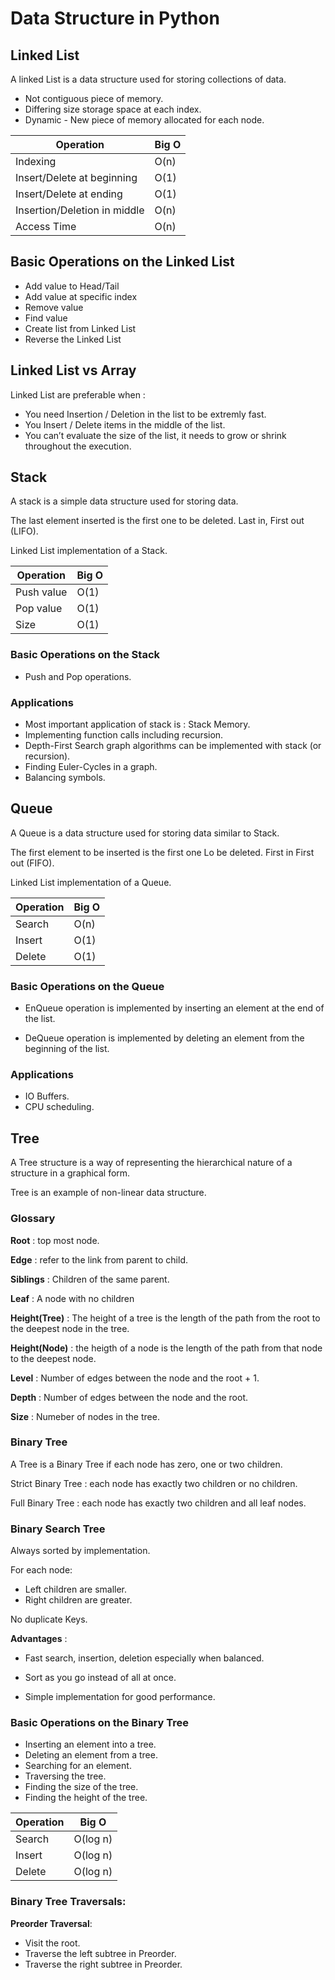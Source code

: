 # Data Structure in Python

## Linked List
A linked List is a data structure used for storing collections of data.

- Not contiguous piece of memory.
- Differing size storage space at each index.
- Dynamic - New piece of memory allocated for each node.

|Operation                   |Big O  |
|----------------------------|-------|
|Indexing                    |O(n)   |
|Insert/Delete at beginning  |O(1)   |
|Insert/Delete at ending     |O(1)   |
|Insertion/Deletion in middle|O(n)   |
|Access Time                 |O(n)   |

## Basic Operations on the Linked List

- Add value to Head/Tail
- Add value at specific index
- Remove value
- Find value
- Create list from Linked List
- Reverse the Linked List

## Linked List vs Array

Linked List are preferable when :
- You need Insertion / Deletion in the list to be extremly fast.
- You Insert / Delete items in the middle of the list.
- You can’t evaluate the size of the list, it needs to grow
or shrink throughout the execution.

## Stack
A stack is a simple data structure used for storing data.

The last element inserted is the first one to be deleted. Last in, First out (LIFO).


Linked List implementation of a Stack.


|Operation                   |Big O  |
|----------------------------|-------|
|Push value                  |O(1)   |
|Pop value                   |O(1)   |
|Size                        |O(1)   |


### Basic Operations on the Stack

- Push and Pop operations.

### Applications

- Most important application of stack is : Stack Memory.
- Implementing function calls including recursion.
- Depth-First Search graph algorithms can be implemented with stack (or recursion).
- Finding Euler-Cycles in a graph.
- Balancing symbols.

## Queue

A Queue is a data structure used for storing data similar to Stack.

The first element to be inserted is the first one Lo be deleted. First in First
out (FIFO).

Linked List implementation of a Queue.

|Operation                   |Big O  |
|----------------------------|-------|
|Search                      |O(n)   |
|Insert                      |O(1)   |
|Delete                      |O(1)   |

### Basic Operations on the Queue

- EnQueue operation is implemented by inserting an element at the end of the list.

- DeQueue operation is implemented by deleting an element from the beginning of the list.

### Applications

- IO Buffers.
- CPU scheduling.

## Tree

A Tree structure is a way of representing the hierarchical nature of a structure in a graphical form.

Tree is an example of non-linear data structure.

### Glossary

__Root__ : top most node.

__Edge__ : refer to the link from parent to child.

__Siblings__ : Children of the same parent.

__Leaf__ : A node with no children

__Height(Tree)__ : The height of a tree is the length of the path from the root to the deepest node in the tree.

__Height(Node)__ : the heigth of a node is the length of the path from that node to the deepest node.

__Level__ : Number of edges between the node and the root + 1.

__Depth__ : Number of edges between the node and the root.

__Size__ : Numeber of nodes in the tree.


### Binary Tree

A Tree is a Binary Tree if each node has zero, one or two children.

Strict Binary Tree : each node has exactly two children or no children.

Full Binary Tree : each node has exactly two children and all leaf nodes.

### Binary Search Tree

Always sorted by implementation.

For each node:
- Left children are smaller.
- Right children are greater.

No duplicate Keys.

__Advantages__ :

- Fast search, insertion, deletion especially when balanced.

- Sort as you go instead of all at once.

- Simple implementation for good performance.

### Basic Operations on the Binary Tree

- Inserting an element into a tree.
- Deleting an element from a tree.
- Searching for an element.
- Traversing the tree.
- Finding the size of the tree.
- Finding the height of the tree.

|Operation                   |Big O    |
|----------------------------|---------|
|Search                      |O(log n) |
|Insert                      |O(log n) |
|Delete                      |O(log n) |

### Binary Tree Traversals:

__Preorder Traversal__:

- Visit the root.
- Traverse the left subtree in Preorder.
- Traverse the right subtree in Preorder.
